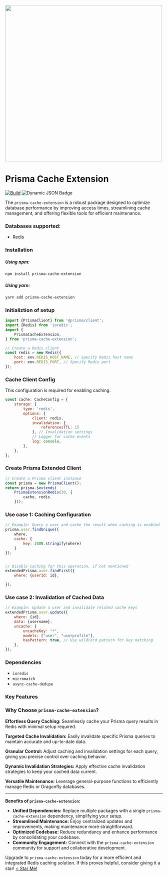 <img src=https://prismalens.vercel.app/header/logo-dark.svg width="500px"/>

# Prisma Cache Extension

[![Build](https://github.com/Shikhar97/prisma-cache/actions/workflows/build.yml/badge.svg)](https://github.com/Shikhar97/prisma-cache/actions/workflows/build.yml)
![Dynamic JSON Badge](https://img.shields.io/badge/dynamic/json?url=https%3A%2F%2Fraw.githubusercontent.com%2FShikhar97%2Fprisma-cache%2Fmain%2Fpackage-lock.json&query=%24.version&label=Version)

The `prisma-cache-extension` is a robust package designed to optimize database performance by improving access times,
streamlining cache management, and offering flexible tools for efficient maintenance.

### Databases supported:

- Redis

### **Installation**

##### **Using npm:**

```bash
npm install prisma-cache-extension
```

##### **Using yarn:**

```bash
yarn add prisma-cache-extension
```

### Initializtion of setup

```javascript
import {PrismaClient} from '@prisma/client';
import {Redis} from 'ioredis';
import {
    PrismaCacheExtension,
} from 'prisma-cache-extension';

// Create a Redis client
const redis = new Redis({
    host: env.REDIS_HOST_NAME, // Specify Redis host name
    port: env.REDIS_PORT, // Specify Redis port
});
```

### Cache Client Config

This configuration is required for enabling caching.

```javascript
const cache: CacheConfig = {
    storage: {
        type: 'redis',
        options: {
            client: redis,
            invalidation: {
                referencesTTL: 15
            }, // Invalidation settings
            // Logger for cache events
            log: console,
        },
    },
};
```

### Create Prisma Extended Client

```javascript
// Create a Prisma client instance
const prisma = new PrismaClient();
return prisma.$extends(
    PrismaExtensionRedis(30, {
        cache, redis
    }));
```

### Use case 1: Caching Configuration

```javascript
// Example: Query a user and cache the result when caching is enabled
prisma.user.findUnique({
    where,
    cache: {
        key: JSON.stringify(where)
    }
});


// Disable caching for this operation, if not mentioned
extendedPrisma.user.findFirst({
    where: {userId: id},

});
```

### Use case 2: Invalidation of Cached Data

```javascript
// Example: Update a user and invalidate related cache keys
extendedPrisma.user.update({
    where: {id},
    data: {username},
    uncache: {
        uncacheKey: "*",
        models: ["user", "userprofile"],
        hasPattern: true, // Use wildcard pattern for key matching
    },
});
```

### Dependencies

- `ioredis`
- `micromatch`
- `async-cache-dedupe`

### Key Features

### Why Choose `prisma-cache-extension`?

**Effortless Query Caching:** Seamlessly cache your Prisma query results in Redis with minimal setup required.

**Targeted Cache Invalidation:** Easily invalidate specific Prisma queries to maintain accurate and up-to-date data.

**Granular Control:** Adjust caching and invalidation settings for each query, giving you precise control over caching
behavior.

**Dynamic Invalidation Strategies:** Apply effective cache invalidation strategies to keep your cached data current.

**Versatile Maintenance:** Leverage general-purpose functions to efficiently manage Redis or Dragonfly databases.

---

**Benefits of `prisma-cache-extension`:**

- **Unified Dependencies:** Replace multiple packages with a single `prisma-cache-extension` dependency, simplifying
  your setup.
- **Streamlined Maintenance:** Enjoy centralized updates and improvements, making maintenance more straightforward.
- **Optimized Codebase:** Reduce redundancy and enhance performance by consolidating your codebase.
- **Community Engagement:** Connect with the `prisma-cache-extension` community for support and collaborative
  development.

Upgrade to `prisma-cache-extension` today for a more efficient and integrated Redis caching solution. If this proves
helpful, consider giving it a star! [⭐ Star Me!](https://github.com/Shikhar97/prisma-cache.git)